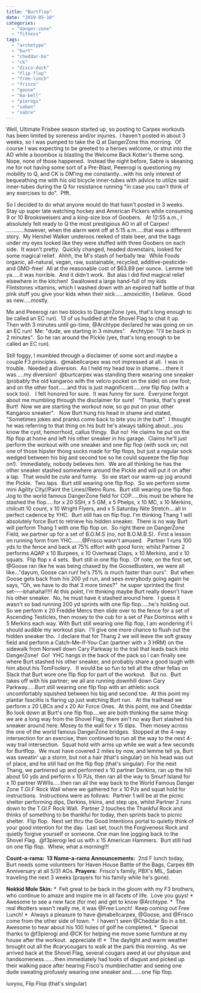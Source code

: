 ```yaml
---
title: "Burtflop"
date: "2019-05-10"
categories: 
  - "danger-zone"
  - "fitness"
tags: 
  - "archetype"
  - "burt"
  - "cheddar-bo"
  - "ck"
  - "disco-duck"
  - "flip-flop"
  - "free-lunch"
  - "frisco"
  - "goose"
  - "ma-bell"
  - "pierogi"
  - "saban"
  - "sabre"
---
```


Well, Ultimate Frisbee season started up, so posting to Carpex workouts has been limited by soreness and/or injuries.  I haven't posted in about 3 weeks, so I was pumped to take the Q at DangerZone this morning.  Of course I was expecting to be greeted to a heroes welcome, or strut into the AO while a boombox is blasting the Welcome Back Kotter's theme song.  Nope, none of those happened.  Instead the night before, Sabre is skeaning me for not having some sort of a Pre-Blast, Peeerogi is questioning my mobility to Q, and CK is DM'ing me constantly...with his only interest of bequeathing me with his old bicycle inner-tubes with advice to utilize said inner-tubes during the Q for resistance running "in case you can't think of any exercises to do".  Pfft.

So I decided to do what anyone would do that hasn't posted in 3 weeks.  Stay up super late watching hockey and American Pickers while consuming 9 or 10 Brooksweisers and a king-size box of Goobers.   At 12:55 a.m., I absolutely felt ready to Q the most prestigious AO in all of Carpex!        ............however, when the alarm went off at 5:15 a.m.....that was a different story.  My Hershel Walker underoos reeked of stale beer, and the bags under my eyes looked like they were stuffed with three Goobers on each side.  It wasn't pretty.  Quickly changed, headed downstairs, looked for some magical relief.  Ahhh, the M's stash of herbally tea:  While Foods organic, all-natural, vegan, raw, sustainable, recycled, additive-pesticide-and GMO-free!  All at the reasonable cost of $63.89 per ounce.  Lemme tell ya.....it was horrible.  And it didn't work.  But alas I did find magical relief elsewhere in the kitchen!  Swallowed a large hand-full of my kids Flintstones vitamins, which I washed down with an expired half bottle of that pink stuff you give your kids when their sick......amoxicillin, I believe.  Good as new.....mostly.

Me and Peeerogi ran two blocks to DangerZone (yes, that's long enough to be called an EC run).  13 of us huddled at the Shovel Flag to chat it up.  Then with 3 minutes until go-time, @Archtype declared he was going on on an EC run!  Me: "dude, we starting in 3 minutes".   Archtype: "I'll be back in 2 minutes".  So he ran around the Pickle (yes, that's long enough to be called an EC run).

Still foggy, I mumbled through a disclaimer of some sort and maybe a couple F3 principles.  @mabellcarpex was not impressed at all.  I was in trouble.  Needed a diversion.  As I held my head low in shame.....there it was.....my diversion!  @burtcarpex was standing there wearing one sneaker (probably the old kangaroo with the velcro pocket on the side) on one foot, and on the other foot......and this is just magnificent.....one flip flop (with a sock too).   I felt honored for sure.  It was funny for sure.  Everyone forgot about me mumbling through the disclaimer for sure!   "Thanks, that's great Burt!  Now we are starting the workout now, so go put on your other Kangaroo sneaker".   Now Burt hung his head in shame and stated, "Sometimes jokes and pranks come back to bite you in the butt".  I thought he was referring to that thing on his butt he's always talking about...you know the cyst, hemorrhoid, callus thingy.  But no!  He claims he put on the flip flop at home and left his other sneaker in his garage.  Claims he'll just perform the workout with one sneaker and one flip flop (with sock on; not one of those hipster thong socks made for flip flops, but just a regular sock wedged between his big and second toe so he could squeeze the flip flop on!).  Immediately, nobody believes him.  We are all thinking he has the other sneaker stashed somewhere around the Pickle and will put it on after a lap.  That would be cute and funny.   So we start our warm-up jog around the Pickle.  Two laps.  Burt still wearing one flip flop.  So we perform some mini Agility City//Paint the Lines//Retro Runs.  Burt still wearing one flip flop. Jog to the world famous DangerZone field for COP.....this must be where he stashed the flop.....for x 20 SSH, x 5 GM, x 5 Phelps, x 10 MC, x 10 Merkins, chilcutt 10 count, x 10 Wright Flyers, and x 5 Saturday Nite Stretch....all in perfect cadence by YHC.  Burt still has on flip flop. I'm thinking Thang 1 will absolutely force Burt to retrieve his hidden sneaker.  There is no way Burt will perform Thang 1 with one flip flop on.  So right there on DangerZone Field, we partner up for a set of B.O.M.S (no, not B.O.M.B.S).  First a lesson on running form from YHC.......@Frisco wasn't amused.   Partner 1 runs 100 yds to the fence and back at 75% effort with good form; whilst Partner 2 performs AQAP x 10 Burpees, x 10 Overhead Claps, x 10 Merkins, and x 10 squats.  Flip flop x 4 sets.  Burt still in one flip flop.  Of note, on the first set, @Goose ran like he was being chased by the GooseBusters, we were all like..."dayum, Goose can run! he's 75% is much faster than ours".  But when Goose gets back from his 200 yd run, and sees everybody going again he says, "Oh, we have to do that 3 more times?"  he super sprinted the first set----bhahaha!!!!! At this point, I'm thinking maybe Burt really doesn't have his other sneaker.  No, he must have it stashed around here.  I guess it wasn't so bad running 200 yd sprints with one flip flop.....he's holding out.  So we perform x 20 Freddie Mercs then slide over to the fence for a set of Ascending Testicles, then mosey to the cub for a set of Pax Dominos with x 5 Merkins each way. With Burt still wearing one flip flop, I am wondering if I should audible my workout plan.  I'll give one more chance to flush out the hidden sneaker tho.  I declare that for Thang 2 we will leave the soft grassy field and perform a Catch-Me-If-You-Can (partner with x 3 HRM) on the sidewalk from Norwell down Cary Parkway to the trail that leads back into DangerZone!  Go!  YHC hangs in the back of the pack so I can finally see where Burt stashed his other sneaker, and probably share a good laugh with him about his TomFoolery.   It would be so fun to tell all the other fellas on Slack that Burt wore one flip flop for part of the workout.   But no.  Burt takes off with his partner; we all are running downhill down Cary Parkway.....Burt still wearing one flip flop with an athletic sock uncomfortably squished between his big and second toe.  At this point my plantar fasciitis is flaring up just watching Burt run.   At the trailhead we perform x 20 LBCs and x 20 Air Force Ones.  At this point, me and Cheddar Bo look down at Burt's one flip flop....we are both thinking the same thing:  we are a long way from the Shovel Flag; there ain't no way Burt stashed his sneaker around here. Mosey to the wall for x 15 dips.  Then mosey across the one of the world famous DangerZone bridges.  Stopped at the 4-way intersection for an exercise, then continued to run all the way to the next 4-way trail intersection.  Squat hold with arms up while we wait a few seconds for Burtflop.  We must have covered 2 miles by now, and lemme tell ya, Burt was sweatin' up a storm, but not a hair (that's singular) on his head was out of place, and he still had on the flip flop (that's singular). For the next Thang, we partnered up and performed x 10 partner Derkins, ran up the hill about 50 yds and perform x 10 PJs, then ran all the way to Smurf Island for x 10 partner WWIIs.....then ran all the way back to the World Famous Danger Zone T.GI.F Rock Wall where we gathered for x 10 PJs and squat hold for instructions.  Instructions were as follows:  Partner 1 will be at the picnic shelter performing dips, Derkins, Irkins, and step ups, whilst Partner 2 runs down to the T.GI.F Rock Wall.  Partner 2 touches the Thankful Rock and thinks of something to be thankful for today, then sprints back to picnic shelter.  Flip flop.  Next set thru the Good Intentions portal to quietly think of your good intention for the day.  Last set, touch the Forgiveness Rock and quietly forgive yourself or someone. One man line jogging back to the Shovel Flag.  @f3pierogi led us with x 15 American Hammers.  Burt still had on one flip flop.  Whew, what a morning!!!

**Count-a-rama:  13** **Name-a-rama** **Announcements:**  2nd F lunch today, Burt needs some volunteers for Haven House Battle of the Bags, Carpex 6th Anniversary at all 5/31 AOs. **Prayers:**  Frisco's family, PBX's MIL, Saban traveling the next 3 weeks (prayers for his family while he's gone).

**Nekkid Mole Skin:** \*  Felt great to be back in the gloom with my F3 brothers, who continue to amaze and inspire me in all facets of life.  Love you guys! \*  Awesome to see a new face (for me) and get to know @Archtype. \*  The real #kotters wasn't really me, it was @Free Lunch!  Keep coming out Free Lunch! \*  Always a pleasure to have @mabellcarpex, @Goose, and @Frisco come from the other side of town. \*  I haven't seen @Cheddar Bo in a bit.  Awesome to hear about his 100 holes of golf he completed. \*  Special thanks to @f3pierogi and @CK for helping me move some furniture at my house after the workout.  appreciate it! \*  The daylight and warm weather brought out all the #carycougars to walk at the park this morning.  As we arrived back at the Shovel Flag, several cougars awed at our physique and handsomeness.......then immediately had looks of disgust and picked up their walking pace after hearing Fisco's mumblechatter and seeing one dude sweating profusely wearing one sneaker and.......one flip flop.

luvyou, Flip Flop (that's singular)
